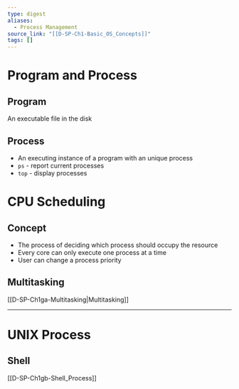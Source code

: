 ```yaml
---
type: digest
aliases:
  - Process Management
source_link: "[[D-SP-Ch1-Basic_OS_Concepts]]"
tags: []
---
```

# Program and Process
## Program

An executable file in the disk

## Process

- An executing instance of a program with an unique process
- `ps` - report current processes
- `top` - display processes

# CPU Scheduling
## Concept

- The process of deciding which process should occupy the resource
- Every core can only execute one process at a time
- User can change a process priority

## Multitasking

[[D-SP-Ch1ga-Multitasking|Multitasking]]

---
# UNIX Process
## Shell

[[D-SP-Ch1gb-Shell_Process]]